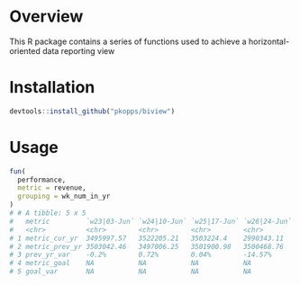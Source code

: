 # Overview

This R package contains a series of functions used to achieve a horizontal-oriented data reporting view

# Installation

```r
devtools::install_github("pkopps/biview")
```

# Usage

```r
fun(
  performance,
  metric = revenue,
  grouping = wk_num_in_yr
)
# # A tibble: 5 x 5
#   metric         `w23|03-Jun` `w24|10-Jun` `w25|17-Jun` `w26|24-Jun`
#   <chr>          <chr>        <chr>        <chr>        <chr>       
# 1 metric_cur_yr  3495997.57   3522205.21   3503224.4    2990343.11  
# 2 metric_prev_yr 3503042.46   3497006.25   3501900.98   3500468.76  
# 3 prev_yr_var    -0.2%        0.72%        0.04%        -14.57%     
# 4 metric_goal    NA           NA           NA           NA          
# 5 goal_var       NA           NA           NA           NA
```
